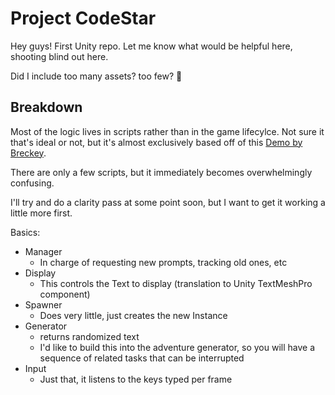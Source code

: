 # Project CodeStar

Hey guys! First Unity repo. Let me know what would be helpful here, shooting blind out here.

Did I include too many assets? too few? :shrug:

## Breakdown

Most of the logic lives in scripts rather than in the game lifecylce. Not sure it that's ideal or not, but it's almost exclusively based off of this [Demo by Breckey](https://www.youtube.com/watch?v=HvMrOoUeqO0).

There are only a few scripts, but it immediately becomes overwhelmingly confusing.

I'll try and do a clarity pass at some point soon, but I want to get it working a little more first.

Basics:

* Manager
  * In charge of requesting new prompts, tracking old ones, etc
* Display
  * This controls the Text to display (translation to Unity TextMeshPro component)
* Spawner
  * Does very little, just creates the new Instance
* Generator
  * returns randomized text
  * I'd like to build this into the adventure generator, so you will have a sequence of related tasks that can be interrupted
* Input
  * Just that, it listens to the keys typed per frame

